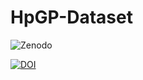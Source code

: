 # HpGP-Dataset

![Zenodo](https://zenodo.org/badge/DOI/10.5281/zenodo.10048320.svg)

[![DOI](https://zenodo.org/badge/DOI/10.5281/zenodo.10048320.svg)](https://doi.org/10.5281/zenodo.10048320)
